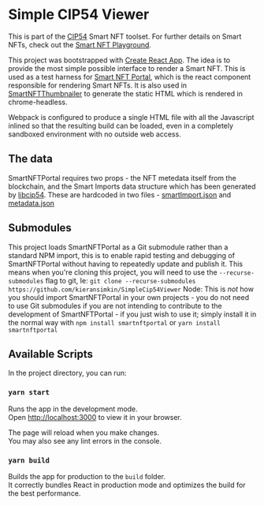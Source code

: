 # Simple CIP54 Viewer

This is part of the [CIP54](https://cips.cardano.org/cips/cip54) Smart NFT toolset. For further details on Smart NFTs, check out the [Smart NFT Playground](https://nft-playground.dev/).

This project was bootstrapped with [Create React App](https://github.com/facebook/create-react-app). The idea is to provide the most simple possible interface to render a Smart NFT.
This is used as a test harness for [Smart NFT Portal](https://github.com/kieransimkin/SmartNFTPortal), which is the react component responsible for rendering Smart NFTs. It is also used in [SmartNFTThumbnailer](https://github.com/kieransimkin/SmartNFTThumbnailer) to generate the static HTML which is rendered in chrome-headless. 

Webpack is configured to produce a single HTML file with all the Javascript inlined so that the resulting build can be loaded, even in a completely sandboxed environment with no outside web access.

## The data

SmartNFTPortal requires two props - the NFT metedata itself from the blockchain, and the Smart Imports data structure which has been generated by [libcip54](https://github.com/kieransimkin/libcip54). These are hardcoded in two files - [smartImport.json](src/smartImport.json) and [metadata.json](src/metadata.json)

## Submodules

This project loads SmartNFTPortal as a Git submodule rather than a standard NPM import, this is to enable rapid testing and debugging of SmartNFTPortal without having to repeatedly update and publish it. 
This means when you're cloning this project, you will need to use the `--recurse-submodules` flag to git, Ie: `git clone --recurse-submodules https://github.com/kieransimkin/SimpleCip54Viewer`
Node: This is *not* how you should import SmartNFTPortal in your own projects - you do not need to use Git submodules if you are not intending to contribute to the development of SmartNFTPortal - if you just wish to use it; simply install it in the normal way with `npm install smartnftportal` or `yarn install smartnftportal`

## Available Scripts

In the project directory, you can run:

### `yarn start`

Runs the app in the development mode.\
Open [http://localhost:3000](http://localhost:3000) to view it in your browser.

The page will reload when you make changes.\
You may also see any lint errors in the console.

### `yarn build`

Builds the app for production to the `build` folder.\
It correctly bundles React in production mode and optimizes the build for the best performance.